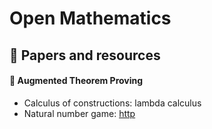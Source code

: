 # Open Mathematics

## 📜 Papers and resources

#### 🧾 Augmented Theorem Proving
* Calculus of constructions: lambda calculus
* Natural number game: [http](https://wwwf.imperial.ac.uk/~buzzard/xena/natural_number_game)

